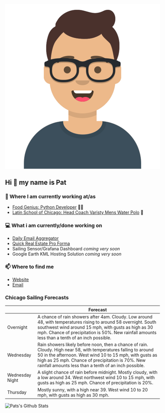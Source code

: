 [![Social banner for p-j-falconer](https://raw.githubusercontent.com/P-J-FALCONER/P-J-FALCONER/master/assets/avataaars.svg)](https://patfalconer.com/)
## Hi :wave: my name is Pat

### 💼 Where I am currently working at/as
- [Food Genius: Python Developer](https://getfoodgenius.com/) 🍔🐍
- [Latin School of Chicago: Head Coach Varisty Mens Water Polo](https://www.latinschool.org/) 🤽


### 💻 What i am currently/done working on
 - [Daily Email Aggregator](https://github.com/P-J-FALCONER/dott_daily_mail)
 - [Quick Real Estate Pro Forma](https://github.com/P-J-FALCONER/henry)
 - Sailing Sensor/Grafana Dashboard *coming very soon*
 - Google Earth KML Hosting Solution *coming very soon*

### 📫 Where to find me
 - [Website](https://patfalconer.com/)
 - [Email](mailto:patrick.j.falconer@gmail.com)


### Chicago Sailing Forecasts
|   | Forecast  |
|---|---|
| Overnight | A chance of rain showers after 4am. Cloudy. Low around 48, with temperatures rising to around 58 overnight. South southwest wind around 15 mph, with gusts as high as 30 mph. Chance of precipitation is 50%. New rainfall amounts less than a tenth of an inch possible. |
| Wednesday | Rain showers likely before noon, then a chance of rain. Cloudy. High near 58, with temperatures falling to around 50 in the afternoon. West wind 10 to 15 mph, with gusts as high as 25 mph. Chance of precipitation is 70%. New rainfall amounts less than a tenth of an inch possible. |
| Wednesday Night | A slight chance of rain before midnight. Mostly cloudy, with a low around 34. West northwest wind 10 to 15 mph, with gusts as high as 25 mph. Chance of precipitation is 20%. |
| Thursday | Mostly sunny, with a high near 39. West wind 10 to 20 mph, with gusts as high as 30 mph. |

![Pats's Github Stats](https://github-readme-stats.vercel.app/api?username=p-j-falconer&show_icons=true&theme=radical)
